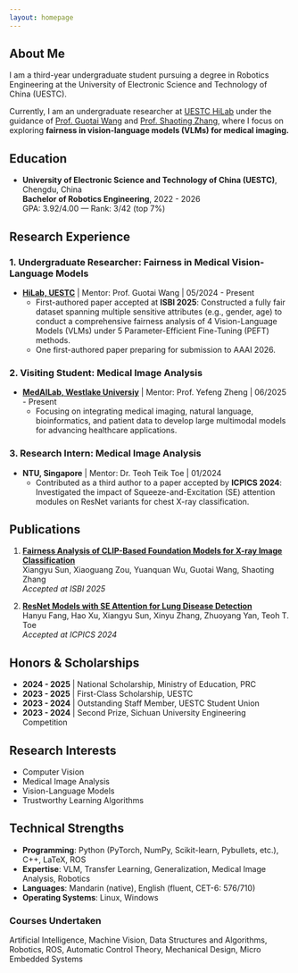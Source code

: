 ```yaml
---
layout: homepage
---
```


## About Me
I am a third-year undergraduate student pursuing a degree in Robotics Engineering at the University of Electronic Science and Technology of China (UESTC).    

Currently, I am an undergraduate researcher at [UESTC HiLab](https://hilab.uestc.edu.cn/) under the guidance of [Prof. Guotai Wang](https://scholar.google.co.uk/citations?user=Z2sFN4EAAAAJ) and [Prof. Shaoting Zhang](https://scholar.google.com.hk/citations?user=oiBMWK4AAAAJ), where I focus on exploring **fairness in vision-language models (VLMs) for medical imaging.**

## Education
- **University of Electronic Science and Technology of China (UESTC)**, Chengdu, China  
  **Bachelor of Robotics Engineering**, 2022 - 2026  
  GPA: 3.92/4.00 — Rank: 3/42 (top 7%)

## Research Experience
### 1. Undergraduate Researcher: Fairness in Medical Vision-Language Models
- **[HiLab, UESTC](https://hilab.uestc.edu.cn/)** | Mentor: Prof. Guotai Wang | 05/2024 - Present  
  - First-authored paper accepted at **ISBI 2025**: Constructed a fully fair dataset spanning multiple sensitive attributes (e.g., gender, age) to conduct a comprehensive fairness analysis of 4 Vision-Language Models (VLMs) under 5 Parameter-Efficient Fine-Tuning (PEFT) methods.  
  - One first-authored paper preparing for submission to AAAI 2026.
 
### 2. Visiting Student: Medical Image Analysis
- **[MedAILab, Westlake Universiy](https://medai.lab.westlake.edu.cn/)** | Mentor: Prof. Yefeng Zheng | 06/2025 - Present  
  - Focusing on integrating medical imaging, natural language, bioinformatics, and patient data to develop large multimodal models for advancing healthcare applications.

### 3. Research Intern: Medical Image Analysis
- **NTU, Singapore** | Mentor: Dr. Teoh Teik Toe | 01/2024  
  - Contributed as a third author to a paper accepted by **ICPICS 2024**: Investigated the impact of Squeeze-and-Excitation (SE) attention modules on ResNet variants for chest X-ray classification.

## Publications
   
1. [**Fairness Analysis of CLIP-Based Foundation Models for X-ray Image Classification**](https://arxiv.org/abs/2501.19086)  
   Xiangyu Sun, Xiaoguang Zou, Yuanquan Wu, Guotai Wang, Shaoting Zhang  
   *Accepted at ISBI 2025*  

2. [**ResNet Models with SE Attention for Lung Disease Detection**](https://ieeexplore.ieee.org/document/10796726)  
   Hanyu Fang, Hao Xu, Xiangyu Sun, Xinyu Zhang, Zhuoyang Yan, Teoh T. Toe  
   *Accepted at ICPICS 2024*  

## Honors & Scholarships
- **2024 - 2025** | National Scholarship, Ministry of Education, PRC
- **2023 - 2025** | First-Class Scholarship, UESTC
- **2023 - 2024** | Outstanding Staff Member, UESTC Student Union
- **2023 - 2024** | Second Prize, Sichuan University Engineering Competition

## Research Interests
- Computer Vision
- Medical Image Analysis
- Vision-Language Models
- Trustworthy Learning Algorithms

## Technical Strengths
- **Programming**: Python (PyTorch, NumPy, Scikit-learn, Pybullets, etc.), C++, LaTeX, ROS
- **Expertise**: VLM, Transfer Learning, Generalization, Medical Image Analysis, Robotics
- **Languages**: Mandarin (native), English (fluent, CET-6: 576/710)
- **Operating Systems**: Linux, Windows

### Courses Undertaken
Artificial Intelligence, Machine Vision, Data Structures and Algorithms,
Robotics, ROS, Automatic Control Theory, Mechanical Design, Micro Embedded Systems


